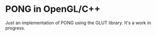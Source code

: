 # PONG in OpenGL/C++
Just an implementation of PONG using the GLUT library. It's a work in progress.
